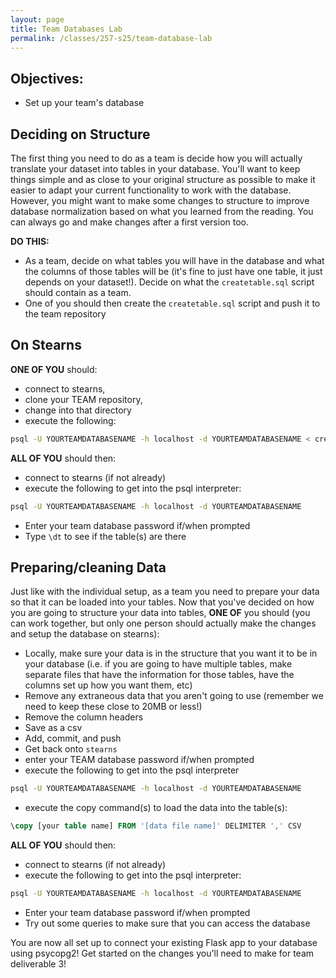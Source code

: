 ```yaml
---
layout: page
title: Team Databases Lab
permalink: /classes/257-s25/team-database-lab
---
```


## Objectives:
* Set up your team's database

## Deciding on Structure
The first thing you need to do as a team is decide how you will actually translate your dataset into tables in your database. You'll want to keep things simple and as close to your original structure as possible to make it easier to adapt your current functionality to work with the database. However, you might want to make some changes to structure to improve database normalization based on what you learned from the reading. You can always go and make changes after a first version too.

**DO THIS:** 
* As a team, decide on what tables you will have in the database and what the columns of those tables will be (it's fine to just have one table, it just depends on your dataset!). Decide on what the `createtable.sql`  script should contain as a team.
* One of you should then create the `createtable.sql` script and push it to the team repository

## On Stearns

**ONE OF YOU** should:

* connect to stearns, 
* clone your TEAM repository, 
* change into that directory
* execute the following:
```bash
psql -U YOURTEAMDATABASENAME -h localhost -d YOURTEAMDATABASENAME < createtable.sql
```

**ALL OF YOU** should then:

* connect to stearns (if not already)
* execute the following to get into the psql interpreter:
```bash
psql -U YOURTEAMDATABASENAME -h localhost -d YOURTEAMDATABASENAME
```
* Enter your team database password if/when prompted
* Type `\dt` to see if the table(s) are there

## Preparing/cleaning Data
Just like with the individual setup, as a team you need to prepare your data so that it can be loaded into your tables. Now that you've decided on how you are going to structure your data into tables, **ONE OF** you should (you can work together, but only one person should actually make the changes and setup the database on stearns):

* Locally, make sure your data is in the structure that you want it to be in your database (i.e. if you are going to have multiple tables, make separate files that have the information for those tables, have the columns set up how you want them, etc)
* Remove any extraneous data that you aren't going to use (remember we need to keep these close to 20MB or less!)
* Remove the column headers 
* Save as a csv
* Add, commit, and push 
* Get back onto `stearns`
* enter your TEAM database password if/when prompted
* execute the following to get into the psql interpreter
```bash
psql -U YOURTEAMDATABASENAME -h localhost -d YOURTEAMDATABASENAME
```
* execute the copy command(s) to load the data into the table(s):
```sql
\copy [your table name] FROM '[data file name]' DELIMITER ',' CSV 
```

**ALL OF YOU** should then:

* connect to stearns (if not already)
* execute the following to get into the psql interpreter:
```bash
psql -U YOURTEAMDATABASENAME -h localhost -d YOURTEAMDATABASENAME
```
* Enter your team database password if/when prompted
* Try out some queries to make sure that you can access the database

You are now all set up to connect your existing Flask app to your database using psycopg2! Get started on the changes you'll need to make for team deliverable 3!

